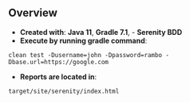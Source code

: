 ## Overview

- **Created with**:
  **Java 11**, **Gradle 7.1**, - **Serenity BDD**
- **Execute by running gradle command**:

```
clean test -Dusername=john -Dpassword=rambo -Dbase.url=https://google.com
```

- **Reports are located in**:

```
target/site/serenity/index.html
```